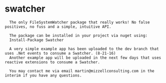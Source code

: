 # swatcher
      The only FileSystemWatcher package that really works! No false positives, no fuss and a simple, intuitive API.
      
      The package can be installed in your project via nuget using:
      Install-Package Swatcher
      
      A very simple example app has been uploaded to the dev branch that uses .Net events to consume a Swatcher. (8-21-16)
      Another example app will be uploaded in the next few days that uses reactive extensions to consume a Swatcher.
      
      You may contact me via email martin@mizzellconsulting.com in the interim if you have any questions.
